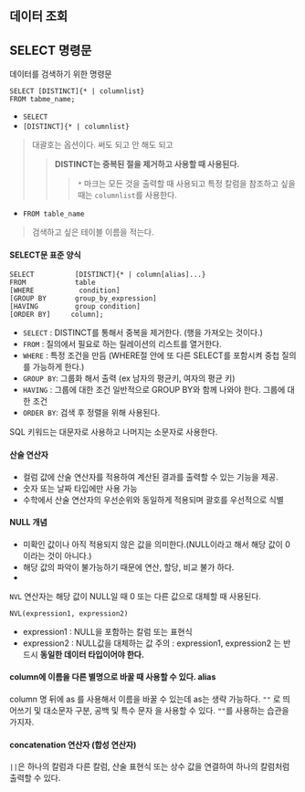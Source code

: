 ## 데이터 조회

## SELECT 명령문

데이터를 검색하기 위한 명령문

```
SELECT [DISTINCT]{* | columnlist}
FROM tabme_name;
```

- `SELECT`
- `[DISTINCT]{* | columnlist}`
> 대괄호는 옵션이다. 써도 되고 안 해도 되고
>> **DISTINCT는 중복된 절을 제거하고 사용할 때 사용된다.**
>>> `*` 마크는 모든 것을 출력할 때 사용되고 특정 칼럼을 참조하고 싶을 때는 `columnlist`를 사용한다.
- `FROM table_name`
> 검색하고 싶은 테이블 이름을 적는다.

#### SELECT문 표준 양식

```
SELECT          [DISTINCT]{* | column[alias]...}
FROM            table
[WHERE           condition]
[GROUP BY       group_by_expression]
[HAVING         group condition]
[ORDER BY]     column];
```

- `SELECT`  : DISTINCT를 통해서 중복을 제거한다. (행을 가져오는 것이다.)
- `FROM`    : 질의에서 필요로 하는 릴레이션의 리스트를 열거한다.
- `WHERE`   : 특정 조건을 만듬 (WHERE절 안에 또 다른 SELECT를 포함시켜 중첩 질의를 가능하게 한다.)
- `GROUP BY`: 그룹화 해서 출력 (ex 남자의 평균키, 여자의 평균 키)
- `HAVING`  : 그룹에 대한 조건 일반적으로 GROUP BY와 함께 나와야 한다. 그룹에 대한 조건
- `ORDER BY`: 검색 후 정렬을 위해 사용된다.

SQL 키워드는 대문자로 사용하고 나머지는 소문자로 사용한다.

#### 산술 연산자

- 컬럼 값에 산술 연산자를 적용하여 계산된 결과를 출력할 수 있는 기능을 제공.
- 숫자 또는 날짜 타입에만 사용 가능
- 수학에서 산술 연산자의 우선순위와 동일하게 적용되며 괄호를 우선적으로 식별

#### NULL 개념

- 미확인 값이나 아직 적용되지 않은 값을 의미한다.(NULL이라고 해서 해당 값이 0이라는 것이 아니다.)
- 해당 값의 파악이 불가능하기 때문에 연산, 할당, 비교 불가 하다.
- 
`NVL` 연산자는 해당 값이 NULL일 때 0 또는 다른 값으로 대체할 때 사용된다.
```
NVL(expression1, expression2)
```


- expression1 : NULL을 포함하는 칼럼 또는 표현식
- expression2 : NULL값을 대체하는 값
주의 : expression1, expression2 는 반드시 **동일한 데이터 타입이어야 한다.**

#### column에 이름을 다른 별명으로 바꿀 때 사용할 수 있다. alias
column 명 뒤에 as 를 사용해서 이름을 바꿀 수 있는데 as는 생략 가능하다.
`""` 로 띄어쓰기 및 대소문자 구분, 공백 및 특수 문자 을 사용할 수 있다.
`""`를 사용하는 습관을 가지자.

#### concatenation 연산자 (합성 연산자) 
`||`은 하나의 칼럼과 다른 칼럼, 산술 표현식 또는 상수 값을 연결하여 하나의 칼럼처럼 출력할 수 있다.

